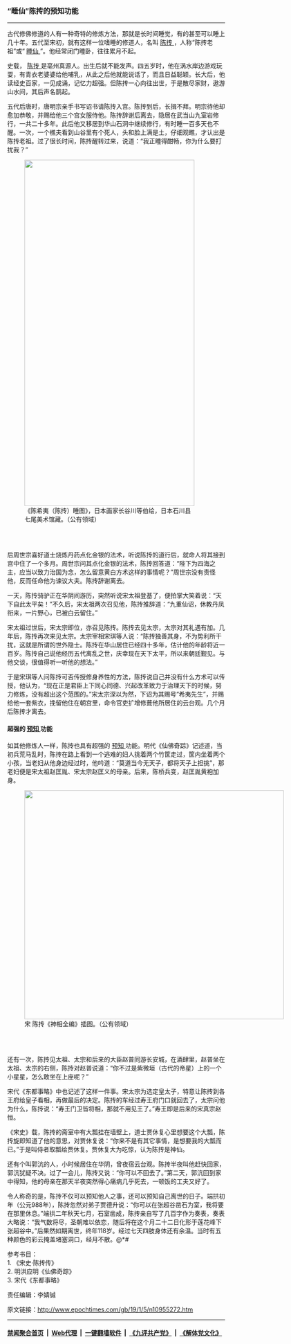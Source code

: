 ### “睡仙”陈抟的预知功能
------------------------

<p>
 古代修佛修道的人有一种奇特的修炼方法，那就是长时间睡觉，有的甚至可以睡上几十年。五代至宋初，就有这样一位嗜睡的修道人，名叫
 <a href="http://www.epochtimes.com/gb/tag/%E9%99%88%E6%8A%9F.html">
  陈抟
 </a>
 ，人称“陈抟老祖”或“
 <a href="http://www.epochtimes.com/gb/tag/%E7%9D%A1%E4%BB%99.html">
  睡仙
 </a>
 ”。他经常闭门睡卧，往往累月不起。
</p>
<p>
 史载，
 <a href="http://www.epochtimes.com/gb/tag/%E9%99%88%E6%8A%9F.html">
  陈抟
 </a>
 是亳州真源人。出生后就不能发声。四五岁时，他在涡水岸边游戏玩耍，有青衣老婆婆给他哺乳，从此之后他就能说话了，而且日益聪颖。长大后，他读经史百家，一见成诵，记忆力超强。但陈抟一心向往出世，于是散尽家财，遨游山水间，其后声名鹊起。
</p>
<p>
 五代后唐时，唐明宗亲手书写诏书请陈抟入宫。陈抟到后，长揖不拜。明宗待他却愈加恭敬，并赐给他三个宫女服侍他。陈抟辞谢后离去，隐居在武当山九室岩修行，一共二十多年。此后他又移居到华山石洞中继续修行，有时睡一百多天也不醒。一次，一个樵夫看到山谷里有个死人，头和脸上满是土，仔细观瞧，才认出是陈抟老祖。过了很长时间，陈抟醒转过来，说道：“我正睡得酣畅，你为什么要打扰我？”
</p>
<figure class="wp-caption aligncenter" id="attachment_8409562" style="width: 393px">
 <a href="http://i.epochtimes.com/assets/uploads/2016/10/1610181033482669.jpg">
  <img alt="" class="wp-image-8409562 size-full" height="800" src="http://i.epochtimes.com/assets/uploads/2016/10/1610181033482669.jpg" width="393"/>
 </a>
 <br/><figcaption class="wp-caption-text">
  《陈希夷（陈抟）睡图》，日本画家长谷川等伯绘，日本石川县七尾美术馆藏。（公有领域）
 </figcaption><br/>
</figure><br/>
<p>
 后周世宗喜好道士烧炼丹药点化金银的法术，听说陈抟的道行后，就命人将其接到宫中住了一个多月。周世宗问其点化金银的法术，陈抟回答道：“陛下为四海之主，应当以致力治国为念，怎么留意黄白方术这样的事情呢？”周世宗没有责怪他，反而任命他为谏议大夫。陈抟辞谢离去。
</p>
<p>
 一天，陈抟骑驴正在华阴间游历，突然听说宋太祖登基了，便拍掌大笑着说：“天下自此太平矣！”不久后，宋太祖两次召见他，陈抟推辞道：“九重仙诏，休教丹凤衔来，一片野心，已被白云留住。”
</p>
<p>
 宋太祖过世后，宋太宗即位，亦召见陈抟。陈抟去见太宗，太宗对其礼遇有加。几年后，陈抟再次来见太宗。太宗宰相宋琪等人说：“陈抟独善其身，不为势利所干扰，这就是所谓的世外隐士。陈抟在华山居住已经四十多年，估计他的年龄将近一百岁。陈抟自己说他经历五代离乱之世，庆幸现在天下太平，所以来朝廷觐见。与他交谈，很值得听一听他的想法。”
</p>
<p>
 于是宋琪等人问陈抟可否传授修身养性的方法，陈抟说自己并没有什么方术可以传授，他认为，“现在正是君臣上下同心同德、兴起改革致力于治理天下的时候，努力修炼，没有超出这个范围的。”宋太宗深以为然，下诏为其赐号“希夷先生”，并赐给他一套紫衣，挽留他住在朝宫里，命令官吏扩增修葺他所居住的云台观。几个月后陈抟才离去。
</p>
<h4>
 超强的
 <a href="http://www.epochtimes.com/gb/tag/%E9%A2%84%E7%9F%A5.html">
  预知
 </a>
 功能
</h4>
<p>
 如其他修炼人一样，陈抟也具有超强的
 <a href="http://www.epochtimes.com/gb/tag/%E9%A2%84%E7%9F%A5.html">
  预知
 </a>
 功能。明代《仙佛奇踪》记述道，当初兵荒马乱时，陈抟在路上看到一个逃难的妇人挑着两个竹筐走过，筐内坐着两个小孩，当老妇从他身边经过时，他吟道：“莫道当今无天子，都将天子上担挑”，那老妇便是宋太祖赵匡胤、宋太宗赵匡义的母亲。后来，陈桥兵变，赵匡胤黄袍加身。
</p>
<figure class="wp-caption aligncenter" id="attachment_10765067" style="width: 600px">
 <a href="http://i.epochtimes.com/assets/uploads/2018/10/4fbb0837a55af4889b5e69ee21b697fe.jpg">
  <img alt="" class="wp-image-10765067 size-large" height="529" src="http://i.epochtimes.com/assets/uploads/2018/10/4fbb0837a55af4889b5e69ee21b697fe-600x529.jpg" width="600"/>
 </a>
 <br/><figcaption class="wp-caption-text">
  宋 陈抟《神相全编》插图。（公有领域）
 </figcaption><br/>
</figure><br/>
<p>
 还有一次，陈抟见太祖、太宗和后来的大臣赵普同游长安城，在酒肆里，赵普坐在太祖、太宗的右侧，陈抟对赵普说道：“你不过是紫微垣（古代的帝星）上的一个小星星，怎么敢坐在上座呢？”
</p>
<p>
 宋代《东都事略》中也记述了这样一件事。宋太宗为选定皇太子，特意让陈抟到各王府给皇子看相，再做最后的决定。陈抟的车经过寿王府门口就回去了，太宗问他为什么，陈抟说：“寿王门卫皆将相，那就不用见王了。”寿王即是后来的宋真宗赵恒。
</p>
<p>
 《宋史》载，陈抟的斋室中有大瓢挂在墙壁上，道士贾休复心里想要这个大瓢，陈抟旋即知道了他的意思，对贾休复说：“你来不是有其它事情，是想要我的大瓢而已。”于是叫侍者取瓢给贾休复。贾休复大为吃惊，认为陈抟是神仙。
</p>
<p>
 还有个叫郭沆的人，小时候居住在华阴，曾夜宿云台观。陈抟半夜叫他赶快回家，郭沆犹疑不决。过了一会儿，陈抟又说：“你可以不回去了。”第二天，郭沆回到家中得知，他的母亲在那天半夜突然得心痛病几乎死去，一顿饭的工夫又好了。
</p>
<p>
 令人称奇的是，陈抟不仅可以预知他人之事，还可以预知自己离世的日子。端拱初年（公元988年），陈抟忽然对弟子贾德升说：“你可以在张超谷凿石为室，我将要在那里休息。”端拱二年秋天七月，石室凿成，陈抟亲自写了几百字作为奏表，奏表大略说：“我气数将尽，圣朝难以依恋，随后将在这个月二十二日化形于莲花峰下张超谷中。”后果然如期离世，终年118岁。经过七天四肢身体还有余温。当时有五种颜色的彩云掩盖堵塞洞口，经月不散。@*#
</p>
<p>
 参考书目：
 <br/>
 1. 《宋史‧陈抟传》
 <br/>
 2. 明洪应明《仙佛奇踪》
 <br/>
 3. 宋代《东都事略》
</p>
<p>
 责任编辑：李婧铖
</p>

原文链接：http://www.epochtimes.com/gb/19/1/5/n10955272.htm


------------------------
#### [禁闻聚合首页](https://github.com/gfw-breaker/banned-news/blob/master/README.md) &nbsp;|&nbsp; [Web代理](https://github.com/gfw-breaker/open-proxy/blob/master/README.md) &nbsp;|&nbsp; [一键翻墙软件](https://github.com/gfw-breaker/nogfw/blob/master/README.md) &nbsp;|&nbsp; [《九评共产党》](https://github.com/gfw-breaker/9ping.md/blob/master/README.md#九评之一评共产党是什么) &nbsp;|&nbsp; [《解体党文化》](https://github.com/gfw-breaker/jtdwh.md/blob/master/README.md#绪论)